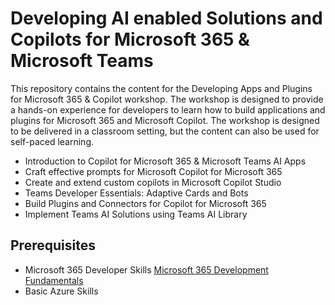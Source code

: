 # Developing AI enabled Solutions and Copilots for Microsoft 365 & Microsoft Teams

This repository contains the content for the Developing Apps and Plugins for Microsoft 365 & Copilot workshop. The workshop is designed to provide a hands-on experience for developers to learn how to build applications and plugins for Microsoft 365 and Microsoft Copilot. The workshop is designed to be delivered in a classroom setting, but the content can also be used for self-paced learning.

- Introduction to Copilot for Microsoft 365 & Microsoft Teams AI Apps
- Craft effective prompts for Microsoft Copilot for Microsoft 365
- Create and extend custom copilots in Microsoft Copilot Studio
- Teams Developer Essentials: Adaptive Cards and Bots
- Build Plugins and Connectors for Copilot for Microsoft 365
- Implement Teams AI Solutions using Teams AI Library

## Prerequisites

- Microsoft 365 Developer Skills [Microsoft 365 Development Fundamentals](....)
- Basic Azure Skills